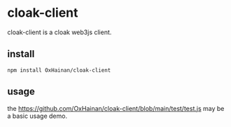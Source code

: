 # cloak-client
cloak-client is a cloak web3js client.

## install
```
npm install OxHainan/cloak-client
```

## usage
the https://github.com/OxHainan/cloak-client/blob/main/test/test.js may be a basic usage demo.

